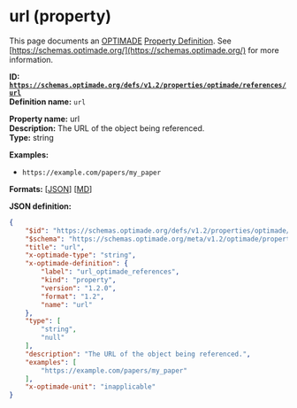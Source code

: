 # url (property)

This page documents an [OPTIMADE](https://www.optimade.org/) [Property Definition](https://schemas.optimade.org/#definitions). See [https://schemas.optimade.org/](https://schemas.optimade.org/) for more information.

**ID: [`https://schemas.optimade.org/defs/v1.2/properties/optimade/references/url`](https://schemas.optimade.org/defs/v1.2/properties/optimade/references/url.md)**  
**Definition name:** `url`

**Property name:** url  
**Description:** The URL of the object being referenced.  
**Type:** string  



**Examples:**

- `https://example.com/papers/my_paper`

**Formats:** [[JSON](url.json)] [[MD](url.md)]

**JSON definition:**

``` json
{
    "$id": "https://schemas.optimade.org/defs/v1.2/properties/optimade/references/url",
    "$schema": "https://schemas.optimade.org/meta/v1.2/optimade/property_definition.json",
    "title": "url",
    "x-optimade-type": "string",
    "x-optimade-definition": {
        "label": "url_optimade_references",
        "kind": "property",
        "version": "1.2.0",
        "format": "1.2",
        "name": "url"
    },
    "type": [
        "string",
        "null"
    ],
    "description": "The URL of the object being referenced.",
    "examples": [
        "https://example.com/papers/my_paper"
    ],
    "x-optimade-unit": "inapplicable"
}
```